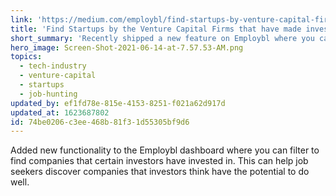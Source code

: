 ```yaml
---
link: 'https://medium.com/employbl/find-startups-by-venture-capital-firm-199b5e298e74'
title: 'Find Startups by the Venture Capital Firms that have made investments'
short_summary: 'Recently shipped a new feature on Employbl where you can filter companies by VC firms that have made investments'
hero_image: Screen-Shot-2021-06-14-at-7.57.53-AM.png
topics:
  - tech-industry
  - venture-capital
  - startups
  - job-hunting
updated_by: ef1fd78e-815e-4153-8251-f021a62d917d
updated_at: 1623687802
id: 74be0206-c3ee-468b-81f3-1d55305bf9d6
---
```

Added new functionality to the Employbl dashboard where you can filter to find companies that certain investors have invested in. This can help job seekers discover companies that investors think have the potential to do well.